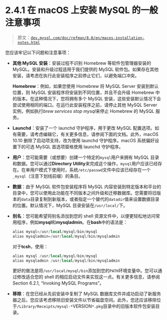 # 2.4.1 在 macOS 上安装 MySQL 的一般注意事项

> 原文：[`dev.mysql.com/doc/refman/8.0/en/macos-installation-notes.html`](https://dev.mysql.com/doc/refman/8.0/en/macos-installation-notes.html)

您应该牢记以下问题和注意事项：

+   **其他 MySQL 安装**：安装过程不识别 Homebrew 等软件包管理器安装的 MySQL。安装和升级过程适用于我们提供的 MySQL 软件包。如果存在其他安装，请考虑在执行此安装程序之前停止它们，以避免端口冲突。

    **Homebrew**：例如，如果您使用 Homebrew 将 MySQL Server 安装到默认位置，则 MySQL 安装程序将安装到不同位置，并且不会升级 Homebrew 中的版本。在这种情况下，您将拥有多个 MySQL 安装，这些安装默认情况下会尝试使用相同的端口。在运行此安装程序之前，请停止其他 MySQL Server 实例，例如执行*brew services stop mysql*来停止 Homebrew 的 MySQL 服务。

+   **Launchd**：安装了一个 launchd 守护程序，用于更改 MySQL 配置选项。如有需要，请考虑编辑它，有关更多信息，请参阅下面的文档。此外，macOS 10.10 删除了启动项支持，改为使用 launchd 守护程序。macOS 系统偏好设置下的可选 MySQL 首选项窗格使用 launchd 守护程序。

+   **用户**：您可能需要（或想要）创建一个特定的`mysql`用户来拥有 MySQL 目录和数据。您可以通过**Directory Utility**来完成这个操作，`mysql`用户应该已经存在。在单用户模式下使用时，系统`/etc/passwd`文件中应该已经存在一个`_mysql`（注意下划线前缀）的条目。

+   **数据**：由于 MySQL 软件包安装程序将 MySQL 内容安装到特定版本和平台的目录中，您可以使用此功能在不同版本之间升级和迁移数据库。您需要将旧版本的`data`目录复制到新版本，或者指定一个替代的`datadir`值来设置数据目录的位置。默认情况下，MySQL 目录安装在`/usr/local/`下。

+   **别名**：您可能希望将别名添加到您的 shell 资源文件中，以便更轻松地访问常用程序，例如**mysql**和**mysqladmin**。在**bash**中的语法是：

    ```sql
    alias mysql=/usr/local/mysql/bin/mysql
    alias mysqladmin=/usr/local/mysql/bin/mysqladmin
    ```

    对于**tcsh**，使用：

    ```sql
    alias mysql /usr/local/mysql/bin/mysql
    alias mysqladmin /usr/local/mysql/bin/mysqladmin
    ```

    更好的做法是将`/usr/local/mysql/bin`添加到您的`PATH`环境变量中。您可以通过修改适合您的 shell 的相应启动文件来实现这一点。有关更多信息，请参阅 Section 6.2.1, “Invoking MySQL Programs”。

+   **移除**：在您已经从先前安装中复制了 MySQL 数据库文件并成功启动了新服务器之后，您应该考虑移除旧安装文件以节省磁盘空间。此外，您还应该移除位于`/Library/Receipts/mysql-*`VERSION`*.pkg`目录中的旧版本软件包安装目录。
